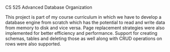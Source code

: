 CS 525 Advanced Database Organization

This project is part of my course curriculum in which we have to develop a database engine from scratch which has the potential to read and write data from memory to disk and vice versa. Page replacement strategies were also implemented for better efficiency and performance. Support for creating schemas, tables and deleting those as well along with CRUD operations on rows were also supported. 